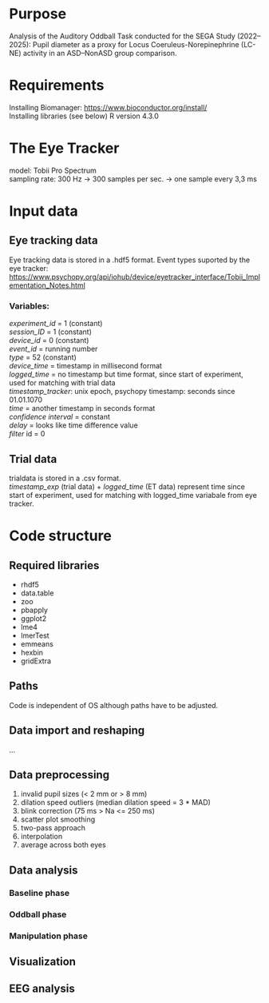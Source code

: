 # Purpose
Analysis of the Auditory Oddball Task conducted for the SEGA Study (2022–2025): Pupil diameter as a proxy for Locus Coeruleus-Norepinephrine (LC-NE) activity in an ASD–NonASD group comparison.

# Requirements
Installing Biomanager: https://www.bioconductor.org/install/  
Installing libraries (see below)
R version 4.3.0

# The Eye Tracker
model: Tobii Pro Spectrum  
sampling rate: 300 Hz -> 300 samples per sec. -> one sample every 3,3 ms
# Input data
## Eye tracking data
Eye tracking data is stored in a .hdf5 format. 
Event types suported by the eye tracker:  
https://www.psychopy.org/api/iohub/device/eyetracker_interface/Tobii_Implementation_Notes.html
### Variables:
*experiment_id* = 1 (constant)  
*session_ID* = 1 (constant)  
*device_id* = 0 (constant)  
*event_id* = running number  
*type* = 52 (constant)  
*device_time* = timestamp in millisecond format  
*logged_time* = no timestamp but time format, since start of experiment, used for matching with trial data  
*timestamp_tracker*: unix epoch, psychopy timestamp: seconds since 01.01.1070  
*time* = another timestamp in seconds format  
*confidence interval* = constant  
*delay* = looks like time difference value  
*filter* id = 0

## Trial data
trialdata is stored in a .csv format.  
*timestamp_exp* (trial data) + *logged_time* (ET data) represent time since start of experiment, used for matching with logged_time variabale from eye tracker.

# Code structure
## Required libraries
- rhdf5
- data.table
- zoo
- pbapply
- ggplot2
- lme4
- lmerTest
- emmeans
- hexbin
- gridExtra

## Paths
Code is independent of OS although paths have to be adjusted.
## Data import and reshaping
...
## Data preprocessing
1. invalid pupil sizes (< 2 mm or > 8 mm)
2. dilation speed outliers (median dilation speed = 3 * MAD)
3. blink correction (75 ms > Na <= 250 ms)
4. scatter plot smoothing
5. two-pass approach 
6. interpolation
7. average across both eyes

## Data analysis
### Baseline phase
### Oddball phase
### Manipulation phase
## Visualization
## EEG analysis